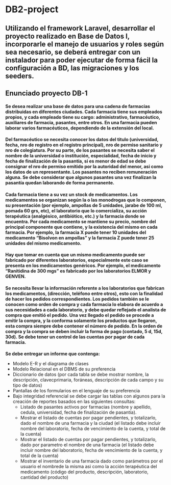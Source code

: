 # DB2-project

## Utilizando el framework Laravel, desarrollar el proyecto realizado en Base de Datos I, incorporarle el manejo de usuarios y roles según sea necesario, se deberá entregar con un instalador para poder ejecutar de forma fácil la configuración a BD, las migraciones y los seeders.

## Enunciado proyecto DB-1

#### Se desea realizar una base de datos para una cadena de farmacias distribuidas en diferentes ciudades. Cada farmacia tiene sus empleados propios, y cada empleado tiene su cargo: administrativo, farmacéutico, auxiliares de farmacia, pasantes, entre otros. En una farmacia pueden laborar varios farmacéuticos, dependiendo de la extensión del local.

#### Del farmacéutico se necesita conocer los datos del titulo (universidad, fecha, nro de registro en el registro principal), nro de permiso sanitario y nro de colegiatura. Por su parte, de los pasantes se necesita saber el nombre de la universidad o institución, especialidad, fecha de inicio y fecha de finalización de la pasantía, si es menor de edad se debe consignar el nro de permiso emitido por la autoridad del menor, asi como los datos de un representante. Los pasantes no reciben remuneración alguna. Se debe considerar que algunos pasantes una vez finalizan la pasantía quedan laborando de forma permanente.

#### Cada farmacia tiene a su vez un stock de medicamentos. Los medicamentos se organizan según la o las monodrogas que lo componen, su presentación (por ejemplo, ampollas de 5 unidades, jarabe de 100 ml, pomada 60 grs, etc), el laboratorio que lo comercializa, su acción terapéutica (analgésico, antibiótico, etc.) y la farmacia donde se encuentra. Por cada medicamento se mantiene su precio, nombre del principal componente que contiene, y la existencia del mismo en cada farmacia. Por ejemplo, la farmacia X puede tener 10 unidades del medicamento “Bisolvon en ampollas” y la farmacia Z puede tener 25 unidades del mismo medicamento.

#### Hay que tomar en cuenta que un mismo medicamento puede ser fabricado por diferentes laboratorios, especialmente este caso se presenta en los medicamentos genéricos. Por ejemplo, el medicamento “Ranitidina de 300 mgs” es fabricado por los laboratorios ELMOR y GENVEN.

#### Se necesita llevar la información referente a los laboratorios que fabrican los medicamentos, (dirección, teléfono entre otros), esto con la finalidad de hacer los pedidos correspondientes. Los pedidos también se le conocen como orden de compra y cada farmacia lo elabora de acuerdo a sus necesidades a cada laboratorio, y debe quedar reflejado el analista de compra que emitió el pedido. Una vez llegado el pedido se procede a emitir la compra, y la conforma solamente los productos que llegaron, esta compra siempre debe contener el número de pedido. En la orden de compra y la compra se deben incluir la forma de pago (contado, 5 d, 15d, 30d). Se debe tener un control de las cuentas por pagar de cada farmacia.

**Se debe entregar un informe que contenga:**

* Modelo E-R y el diagrama de clases
* Modelo Relacional en el DBMS de su preferencia
* Diccionario de datos (por cada tabla se debe mostrar nombre, la descripción, clavecprimaria, foráneas, descripción de cada campo y su tipo de datos)
* Pantallas de los formularios en el lenguaje de su preferencia
* Bajo integridad referencial se debe cargar las tablas con algunos para la creación de reportes basados en las siguientes consultas:
  * Listado de pasantes activos por farmacias (nombre y apellido, cedula, universidad, fecha de finalización de pasantía).
  * Mostrar el listado de cuentas por pagar pendientes, y totalizarlo, dado el nombre de una farmacia y la ciudad (el listado debe incluir nombre del laboratorio, fecha de vencimiento de la cuenta, y total de la cuenta)
  * Mostrar el listado de cuentas por pagar pendientes, y totalizarlo, dado por parametro el nombre de una farmacia (el listado debe incluir nombre del laboratorio, fecha de vencimiento de la cuenta, y total de la cuenta)
  * Mostrar el inventario de una farmacia dado como parámetros por el usuario el nombrede la misma asi como la acción terapéutica del medicamento (código del producto, descripción, laboratorio, cantidad del producto)
